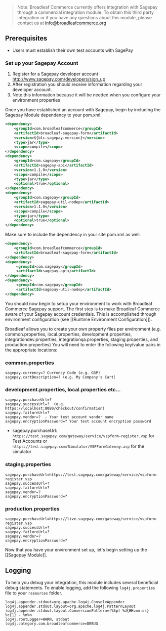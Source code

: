 > Note: Broadleaf Commerce currently offers integration with Sagepay through a commercial integration module. To obtain this third party integration or if you have any questions about this module, please contact us at info@broadleafcommerce.org

## Prerequisites

- Users must establish their own test accounts with SagePay

### Set up your Sagepay Account
1. Register for a Sagepay developer account http://www.sagepay.com/developers/sign_up
2. After registration you should receive information regarding your developer account.
3. Note this information because it will be needed when you configure your environment properties

Once you have established an account with Sagepay, begin by including the Sagepay Module dependency to your pom.xml.

```xml
<dependency>
    <groupId>com.broadleafcommerce</groupId>
    <artifactId>broadleaf-sagepay-form</artifactId>
    <version>${blc.sagepay.version}</version>
    <type>jar</type>
    <scope>compile</scope>
</dependency>
<dependency>
    <groupId>com.sagepay</groupId>
    <artifactId>sagepay-api</artifactId>
    <version>1.1.0</version>
    <scope>compile</scope>
    <type>jar</type>
    <optional>true</optional>
</dependency>
<dependency>
    <groupId>com.sagepay</groupId>
    <artifactId>sagepay-util-nodep</artifactId>
    <version>1.1.0</version>
    <scope>compile</scope>
    <type>jar</type>
    <optional>true</optional>
</dependency>
 ```   
Make sure to include the dependency in your site pom.xml as well.

```xml
<dependency>
    <groupId>com.broadleafcommerce</groupId>
    <artifactId>broadleaf-sagepay-form</artifactId>
</dependency>
<dependency>
     <groupId>com.sagepay</groupId>
     <artifactId>sagepay-api</artifactId>
</dependency>
<dependency>
     <groupId>com.sagepay</groupId>
     <artifactId>sagepay-util-nodep</artifactId>
</dependency>
```
You should now begin to setup your environment to work with Broadleaf Commerce Sagepay support. 
The first step is to make Broadleaf Commerce aware of your Sagepay account credentials. 
This is accomplished through environment configuration (see [[Runtime Environment Configuration]]).

Broadleaf allows you to create your own property files per environment (e.g. common.properties, local.properties, development.properties, integrationdev.properties, integrationqa.properties, staging.properties, and production.properties) You will need to enter the following key/value pairs in the appropriate locations:

### common.properties
    sagepay.currency=? Currency Code (e.g. GBP)
    sagepay.cartDescription=? (e.g. My Company's Cart)

### development.properties, local.properties etc...
    sagepay.purchaseUrl=? 
    sagepay.successUrl=?  (e.g. https://localhost:8080/checkout/confirmation)
    sagepay.failureUrl=?
    sagepay.vendor=?  - Your test account vendor name
    sagepay.encryptionPassword=? Your test account encryption password

- sagepay.purchaseUrl: `https://test.sagepay.com/gateway/service/vspform-register.vsp` for Test Accounts or `https://test.sagepay.com/Simulator/VSPFormGateway.asp` for the simulator

### staging.properties
    sagepay.purchaseUrl=https://test.sagepay.com/gateway/service/vspform-register.vsp
    sagepay.successUrl=?
    sagepay.failureUrl=?
    sagepay.vendor=?
    sagepay.encryptionPassword=?

### production.properties
    sagepay.purchaseUrl=https://live.sagepay.com/gateway/service/vspform-register.vsp
    sagepay.successUrl=?
    sagepay.failureUrl=?
    sagepay.vendor=?
    sagepay.encryptionPassword=?

Now that you have your environment set up, let's begin setting up the [[Sagepay Module]].

## Logging
To help you debug your integration, this module includes several beneficial debug statements.
To enable logging, add the following `log4j.properties` file to your `resources` folder.

    log4j.appender.stdout=org.apache.log4j.ConsoleAppender
    log4j.appender.stdout.layout=org.apache.log4j.PatternLayout
    log4j.appender.stdout.layout.ConversionPattern=[%5p] %d{HH:mm:ss} %c{1} - %m%n
    log4j.rootLogger=WARN, stdout
    log4j.category.com.broadleafcommerce=DEBUG